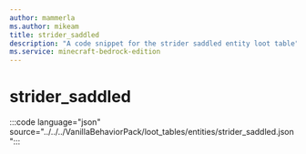 ```yaml
---
author: mammerla
ms.author: mikeam
title: strider_saddled
description: "A code snippet for the strider saddled entity loot table"
ms.service: minecraft-bedrock-edition
---
```


# strider_saddled

:::code language="json" source="../../../VanillaBehaviorPack/loot_tables/entities/strider_saddled.json":::
